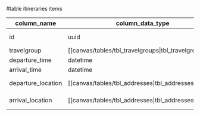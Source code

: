 #table itineraries items

| column_name | column_data_type | index |  |  |
| ---- | ---- | ---- | ---- | ---- |
| id | uuid | PK NN |  |  |
| travelgroup | [[canvas/tables/tbl_travelgroups\|tbl_travelgroups]].id | NN |  |  |
| departure_time | datetime | NN |  |  |
| arrival_time | datetime | NN |  |  |
| departure_location | [[canvas/tables/tbl_addresses\|tbl_addresses]].id | FK NN |  |  |
| arrival_location | [[canvas/tables/tbl_addresses\|tbl_addresses]].id | FK NN |  |  |
